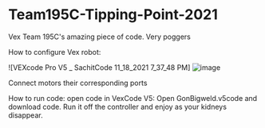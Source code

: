 # Team195C-Tipping-Point-2021
Vex Team 195C's amazing piece of code. Very poggers

How to configure Vex robot: 

![VEXcode Pro V5 _ SachitCode 11_18_2021 7_37_48 PM]
![image](https://user-images.githubusercontent.com/84691857/142534788-a44bb23b-d900-40bb-b235-9e3e715b0aa8.png)

Connect motors their corresponding ports

How to run code: open code in VexCode V5: 
Open GonBigweld.v5code and download code. Run it off the controller and enjoy as your kidneys disappear. 

